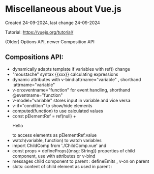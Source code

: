 # Miscellaneous about Vue.js

Created 24-09-2024, last change 24-09-2024

Tutorial: https://vuejs.org/tutorial/

(Older) Options API, newer Composition API

## Compositions API:

- dynamically adapts template if variables with ref() change
- "moustache" syntax {{xxx}} calculating expressions
- dynamic attributes with v-bind:attrname="variable" , shorthand :attrname="variable"
- v-on:eventname="function" for event handling, shorthand @eventname="function"
- v-model="variable" stores input in variable and vice versa
- v-if="condition" to show/hide elements
- computed(function) to use calculated values
- const pElementRef = ref(null) + <p ref="pElementRef">Hello</p> to access elements as pElementRef.value
- watch(variable, function) to watch variables
- import ChildComp from './ChildComp.vue' and <ChildComp />
- const props = defineProps({msg: String}) properties of child component, use with attributes or v-bind <ChildComp 
  :msg="greeting" />
- messages child component to parent : defineEmits , v-on on parent
- slots: content of child element as used in parent : <slot/>
